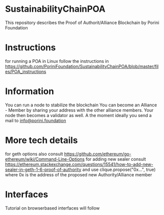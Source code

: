 # SustainabilityChainPOA
This repository describes the Proof of Authorit/Alliance Blockchain by Porini Foundation 

# Instructions
for running a POA in Linux follow the instructions in https://github.com/PoriniFoundation/SustainabilityChainPOA/blob/master/files/POA_instructions

# Information

You can run a node to stabilize the blockchain 
You can become an Alliance - Member by sharing your address with the other alliance members. Your node then becomes a validator as well.
A the moment ideally you send a mail to info@porini.foundation

# More tech details

for geth options also consult https://github.com/ethereum/go-ethereum/wiki/Command-Line-Options
for adding new sealer consult https://ethereum.stackexchange.com/questions/15541/how-to-add-new-sealer-in-geth-1-6-proof-of-authority and use clique.propose("0x...", true) where 0x is the address of the proposed new Authority/Alliance member

# Interfaces
Tutorial on browserbased interfaces will follow


